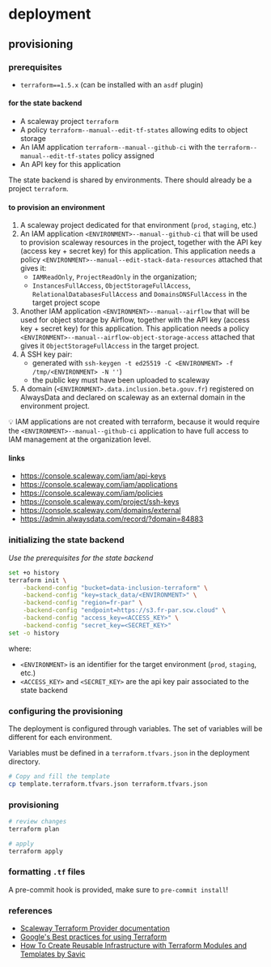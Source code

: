 # deployment

## provisioning

### prerequisites

* `terraform==1.5.x` (can be installed with an `asdf` plugin)

#### for the state backend

* A scaleway project `terraform`
* A policy `terraform--manual--edit-tf-states` allowing edits to object storage
* An IAM application `terraform--manual--github-ci` with the `terraform--manual--edit-tf-states` policy assigned
* An API key for this application

The state backend is shared by environments. There should already be a project `terraform`.

#### to provision an environment

1. A scaleway project dedicated for that environment (`prod`, `staging`, etc.)
2. An IAM application `<ENVIRONMENT>--manual--github-ci` that will be used to provision scaleway resources in the project, together with the API key (access key + secret key) for this application. This application needs a policy `<ENVIRONMENT>--manual--edit-stack-data-resources` attached that gives it:
    * `IAMReadOnly`, `ProjectReadOnly` in the organization;
    * `InstancesFullAccess`, `ObjectStorageFullAccess`, `RelationalDatabasesFullAccess` and `DomainsDNSFullAccess` in the target project scope
3. Another IAM application `<ENVIRONMENT>--manual--airflow` that will be used for object storage by Airflow, together with the API key (access key + secret key) for this application. This application needs a policy `<ENVIRONMENT>--manual--airflow-object-storage-access` attached that gives it `ObjectStorageFullAccess` in the target project.
4. A SSH key pair:
    * generated with `ssh-keygen -t ed25519 -C <ENVIRONMENT> -f /tmp/<ENVIRONMENT> -N ''`)
    * the public key must have been uploaded to scaleway
5. A domain (`<ENVIRONMENT>.data.inclusion.beta.gouv.fr`) registered on AlwaysData and declared on scaleway as an external domain in the environment project.

💡 IAM applications are not created with terraform, because it would require the `<ENVIRONMENT>--manual--github-ci` application to have full access to IAM management at the organization level.

#### links

* https://console.scaleway.com/iam/api-keys
* https://console.scaleway.com/iam/applications
* https://console.scaleway.com/iam/policies
* https://console.scaleway.com/project/ssh-keys
* https://console.scaleway.com/domains/external
* https://admin.alwaysdata.com/record/?domain=84883

### initializing the state backend

*Use the prerequisites for the state backend*

```bash
set +o history
terraform init \
    -backend-config "bucket=data-inclusion-terraform" \
    -backend-config "key=stack_data/<ENVIRONMENT>" \
    -backend-config "region=fr-par" \
    -backend-config "endpoint=https://s3.fr-par.scw.cloud" \
    -backend-config "access_key=<ACCESS_KEY>" \
    -backend-config "secret_key=<SECRET_KEY>"
set -o history
```

where:

* `<ENVIRONMENT>` is an identifier for the target environment (`prod`, `staging`, etc.)
* `<ACCESS_KEY>` and `<SECRET_KEY>` are the api key pair associated to the state backend

### configuring the provisioning

The deployment is configured through variables. The set of variables will be different for each environment.

Variables must be defined in a `terraform.tfvars.json` in the deployment directory.

```bash
# Copy and fill the template
cp template.terraform.tfvars.json terraform.tfvars.json
```

### provisioning

```bash
# review changes
terraform plan

# apply
terraform apply
```

### formatting `.tf` files

A pre-commit hook is provided, make sure to `pre-commit install`!

### references

* [Scaleway Terraform Provider documentation](https://registry.terraform.io/providers/scaleway/scaleway/latest/docs)
* [Google's Best practices for using Terraform](https://cloud.google.com/docs/terraform/best-practices-for-terraform)
* [How To Create Reusable Infrastructure with Terraform Modules and Templates by Savic](https://www.digitalocean.com/community/tutorials/how-to-create-reusable-infrastructure-with-terraform-modules-and-templates)

